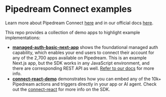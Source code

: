 # Pipedream Connect examples

Learn more about Pipedream Connect [here](https://pipedream.com/connect) and in our official docs [here](https://pipedream.com/docs/connect).

This repo provides a collection of demo apps to highlight example implementations:

- **[managed-auth-basic-next-app](/managed-auth-basic-next-app/)** shows the foundational managed auth capability, which enables your end users to connect their account for any of the 2,700 apps available on Pipedream. This is an example Next.js app, but the SDK works in any JavaScript environment, and there are corresponding REST API as well. [Refer to our docs](https://pipedream.com/docs/connect) for more info.
- **[connect-react-demo](/connect-react-demo/)** demonstrates how you can embed any of the 10k+ Pipedream actions and triggers directly in your app or AI agent. Check out the [connect-react](https://github.com/PipedreamHQ/pipedream/tree/master/packages/connect-react) for more info on the SDK.
